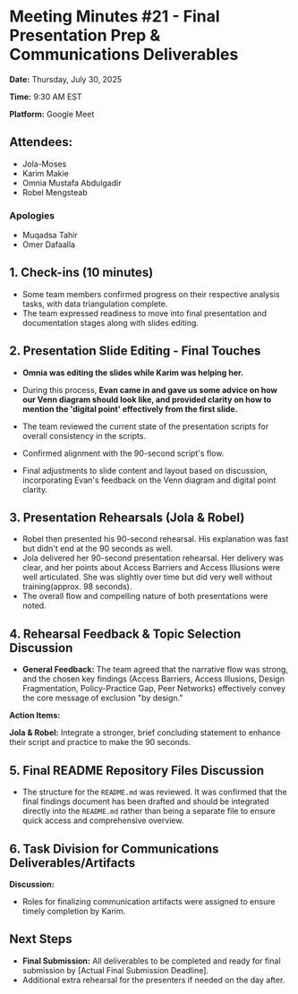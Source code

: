 # Meeting Minutes #21 - Final Presentation Prep & Communications Deliverables

**Date:** Thursday, July 30, 2025

**Time:** 9:30 AM EST

**Platform:** Google Meet

## Attendees:

- Jola-Moses  
- Karim Makie  
- Omnia Mustafa Abdulgadir  
- Robel Mengsteab  

### Apologies

- Muqadsa Tahir
- Omer Dafaalla

## 1. Check-ins (10 minutes)

* Some team members confirmed progress on their respective analysis tasks, with
data triangulation complete.
* The team expressed readiness to move into final presentation and documentation
stages along with slides editing.

## 2. Presentation Slide Editing - Final Touches

* **Omnia was editing the slides while Karim was helping her.**
* During this process, **Evan came in and gave us some advice on how our Venn
  diagram should look like, and provided clarity on how to mention the 'digital
  point' effectively from the first slide.**
* The team reviewed the current state of the presentation scripts for overall
  consistency in the scripts.
* Confirmed alignment with the 90-second script's flow.

* Final adjustments to slide content and layout based on discussion,
 incorporating Evan's feedback on the Venn diagram and digital point clarity.

## 3. Presentation Rehearsals (Jola & Robel)

* Robel then presented his 90-second rehearsal. His explanation was fast but
 didn't end at the 90 seconds as well.
* Jola delivered her 90-second presentation rehearsal. Her delivery was clear,
and her points about Access Barriers and Access Illusions were well
articulated. She was slightly over time but did very well without
training(approx. 98 seconds).
* The overall flow and compelling nature of both presentations were noted.

## 4. Rehearsal Feedback & Topic Selection Discussion

* **General Feedback:** The team agreed that the narrative flow was strong, and
 the chosen key findings (Access Barriers, Access Illusions, Design
 Fragmentation, Policy-Practice Gap, Peer Networks) effectively convey the core
 message of exclusion "by design."

**Action Items:**

  **Jola & Robel:** Integrate a stronger, brief concluding statement to
 enhance their script and practice to make the 90 seconds.

## 5. Final README Repository Files Discussion

* The structure for the `README.md` was reviewed. It was confirmed that the
  final findings document has been drafted and should be integrated directly
  into the `README.md` rather than being a separate file to ensure quick access
  and comprehensive overview.

## 6. Task Division for Communications Deliverables/Artifacts

**Discussion:**

* Roles for finalizing communication artifacts were assigned to ensure timely
  completion by Karim.

## Next Steps

* **Final Submission:** All deliverables to be completed and ready for final
  submission by [Actual Final Submission Deadline].
* Additional extra rehearsal for the presenters if needed on the day after.
